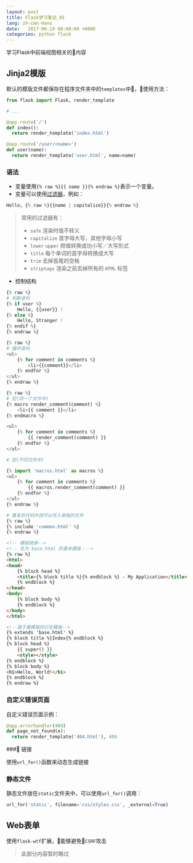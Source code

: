 ```yaml
---
layout: post
title: Flask学习笔记_01
lang: zh-cmn-Hans
date:   2017-06-19 08:00:00 +0800
categories: python flask
---
```


学习Flask中前端视图相关的内容

## Jinja2模版

默认的模版文件都保存在程序文件夹中的```templates```中，使用方法：

```python
from flask import Flask, render_template

# ...

@app.route('/')
def index():
  return render_template('index.html')

@app.route('/user/<name>')
def user(name):
  return render_template('user.html', name=name)
```

### 语法

* 变量使用```{% raw %}{{ name }}{% endraw %}```表示一个变量。
* 变量可以使用[过滤器](http://jinja.pocoo.org/docs/2.9/templates/#builtin-filters)，例如：
```python
Hello, {% raw %}{{name | capitalize}}{% endraw %}
```
> 常用的过滤器有：
> * ```safe``` 渲染时值不转义
> * ```capitalize``` 首字母大写，其他字母小写
> * ```lower``` ```upper``` 把值转换成功小写／大写形式
> * ```title``` 每个单词的首字母转换成大写
> * ```trim``` 去掉首尾的空格
> * ```striptags``` 渲染之前去掉所有的 ```HTML``` 标签

* 控制结构

```python
{% raw %}
# 判断语句
{% if user %}
    Hello, {{user}} !
{% else %}
    Hello, Stranger !
{% endif %}
{% endraw %}
```

```python
{% raw %}
# 循环语句
<ul>
    {% for comment in comments %}
        <li>{{comment}}</li>
    {% endfor %}
</ul>
{% endraw %}
```

```python
{% raw %}
# 宏(同一个文件中)
{% macro render_comment(comment) %}
    <li>{{ comment }}</li>
{% endmacro %}

<ul>
    {% for comment in comments %}
        {{ render_comment(comment) }}
    {% endfor %}
</ul>

# 宏(不同文件中)

{% import 'macros.html' as macros %}
<ul>
    {% for comment in comments %}
        {{ macros.render_comment(comment) }}
    {% endfor %}
</ul>
{% endraw %}
```

```python
# 重复的代码片段可以写入单独的文件
{% raw %}
{% include 'common.html' %}
{% endraw %}
```

```html
<!-- 模版继承-->
<!-- 名为 base.html 的基本模版：-->
{% raw %}
<html>
<head>
    {% block head %}
    <title>{% block title %}{% endblock %} - My Application</title>
    {% endblock %}
</head>
<body>
    {% block body %}
    {% endblock %}
</body>
</html>

<!--基于基模版的衍生模版-->
{% extends 'base.html' %}
{% block title %}Index{% endblock %}
{% block head %}
    {{ super() }}
    <style></style>
{% endblock %}
{% block body %}
<h1>Hello, World!</h1>
{% endblock %}
{% endraw %}
```

### 自定义错误页面

自定义错误页面示例：

```python
@app.errorhandler(404)
def page_not_found(e):
  return render_template('404.html'), 404
```

### 链接

使用```url_for()```函数来动态生成链接

### 静态文件

静态文件放在```static```文件夹中，可以使用```url_for()```调用：
```python
url_for('static', filename='css/styles.css', _external=True)
```

## Web表单

使用```flask-wtf```扩展，能够避免```CSRF```攻击
> 此部分内容暂时略过